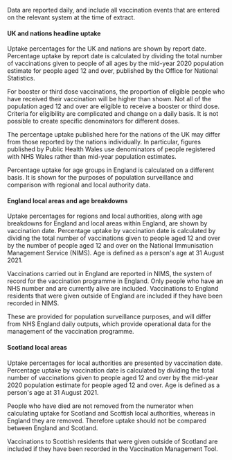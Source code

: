 Data are reported daily, and include all vaccination events that are entered on the relevant system at the time of extract.

#### UK and nations headline uptake

Uptake percentages for the UK and nations are shown by report date. Percentage uptake by report date is calculated by dividing the total number of vaccinations given to people of all ages by the mid-year 2020 population estimate for people aged 12 and over, published by the Office for National Statistics. 

For booster or third dose vaccinations, the proportion of eligible people who have received their vaccination will be higher than shown. Not all of the population aged 12 and over are eligible to receive a booster or third dose. Criteria for eligibility are complicated and change on a daily basis. It is not possible to create specific denominators for different doses.

The percentage uptake published here for the nations of the UK may differ from those reported by the nations individually. In particular, figures published by Public Health Wales use denominators of people registered with NHS Wales rather than mid-year population estimates. 

Percentage uptake for age groups in England is calculated on a different basis. It is shown for the purposes of population surveillance and comparison with regional and local authority data. 

#### England local areas and age breakdowns

Uptake percentages for regions and local authorities, along with age breakdowns for England and local areas within England, are shown by vaccination date. Percentage uptake by vaccination date is calculated by dividing the total number of vaccinations given to people aged 12 and over by the number of people aged 12 and over on the National Immunisation Management Service (NIMS). Age is defined as a person's age at 31 August 2021.

Vaccinations carried out in England are reported in NIMS, the system of record for the vaccination programme in England. Only people who have an NHS number and are currently alive are included. Vaccinations to England residents that were given outside of England are included if they have been recorded in NIMS. 

These are provided for population surveillance purposes, and will differ from NHS England daily outputs, which provide operational data for the management of the vaccination programme. 

#### Scotland local areas

Uptake percentages for local authorities are presented by vaccination date. Percentage uptake by vaccination date is calculated by dividing the total number of vaccinations given to people aged 12 and over by the mid-year 2020 population estimate for people aged 12 and over. Age is defined as a person's age at 31 August 2021. 

People who have died are not removed from the numerator when calculating uptake for Scotland and Scottish local authorities, whereas in England they are removed. Therefore uptake should not be compared between England and Scotland.

Vaccinations to Scottish residents that were given outside of Scotland are included if they have been recorded in the Vaccination Management Tool. 
